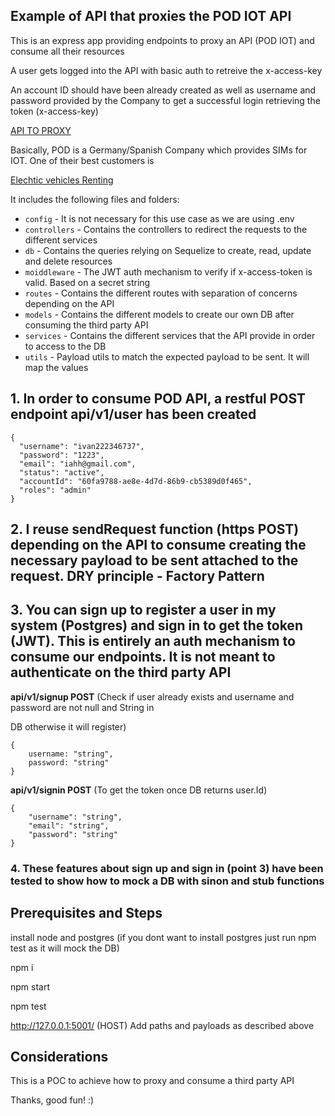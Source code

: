 ## Example of API that proxies the POD IOT API

This is an express app providing endpoints to proxy an API (POD IOT) and consume all their resources

A user gets logged into the API with basic auth to retreive the x-access-key 

An account ID should have been already created as well as username and password provided by the Company to get a successful login retrieving the token (x-access-key)

[API TO PROXY](https://hummingbird-staging.podgroup.com/v3/docs/swagger/index.html)

Basically, POD is a Germany/Spanish Company which provides SIMs for IOT. One of their best customers is

[Elechtic vehicles Renting](https://www.rideyego.com/)

It includes the following files and folders:

- `config` - It is not necessary for this use case as we are using .env
- `controllers` - Contains the controllers to redirect the requests to the different services
- `db` - Contains the queries relying on Sequelize to create, read, update and delete resources
- `moiddleware` - The JWT auth mechanism to verify if x-access-token is valid. Based on a secret string
- `routes` - Contains the different routes with separation of concerns depending on the API 
- `models` - Contains the different models to create our own DB after consuming the third party API 
- `services` - Contains the different services that the API provide in order to access to the DB 
- `utils` - Payload utils to match the expected payload to be sent. It will map the values

## 1. In order to consume POD API, a restful POST endpoint api/v1/user has been created

```
{
  "username": "ivan222346737",
  "password": "1223",
  "email": "iahh@gmail.com",
  "status": "active",
  "accountId": "60fa9788-ae8e-4d7d-86b9-cb5389d0f465",
  "roles": "admin"
}
```

## 2. I reuse sendRequest function (https POST) depending on the API to consume creating the necessary payload to be sent attached to the request. DRY principle - Factory Pattern

## 3. You can sign up to register a user in my system (Postgres) and sign in to get the token (JWT). This is entirely an auth mechanism to consume our endpoints. It is not meant to authenticate on the third party API

**api/v1/signup POST** (Check if user already exists and username and password are not null and String in 

DB otherwise it will register)

```
{
    username: "string",
    password: "string"
}
```

**api/v1/signin POST**  (To get the token once DB returns user.Id)

```
{
    "username": "string",
    "email": "string",
    "password": "string"
}
```


### 4. These features about sign up and sign in (point 3) have been tested to show how to mock a DB with sinon and stub functions

## Prerequisites and Steps

install node and postgres (if you dont want to install postgres just run npm test as it will mock the DB)

npm i

npm start

npm test

http://127.0.0.1:5001/ (HOST) Add paths and payloads as described above


## Considerations

This is a POC to achieve how to proxy and consume a third party API

Thanks, good fun! :)



